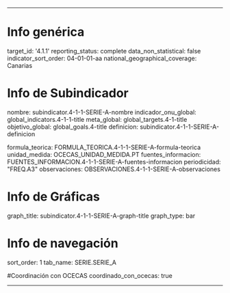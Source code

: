 ---

# Info genérica
target_id: '4.1.1'
reporting_status: complete
data_non_statistical: false
indicator_sort_order: 04-01-01-aa
national_geographical_coverage: Canarias

# Info de Subindicador
nombre: subindicator.4-1-1-SERIE-A-nombre
indicador_onu_global: global_indicators.4-1-1-title
meta_global: global_targets.4-1-title
objetivo_global: global_goals.4-title
definicion: subindicator.4-1-1-SERIE-A-definicion

formula_teorica: FORMULA_TEORICA.4-1-1-SERIE-A-formula-teorica
unidad_medida: OCECAS_UNIDAD_MEDIDA.PT
fuentes_informacion: FUENTES_INFORMACION.4-1-1-SERIE-A-fuentes-informacion
periodicidad: "FREQ.A3"
observaciones: OBSERVACIONES.4-1-1-SERIE-A-observaciones

# Info de Gráficas
graph_title: subindicator.4-1-1-SERIE-A-graph-title
graph_type: bar

# Info de navegación
sort_order: 1
tab_name: SERIE.SERIE_A

#Coordinación con OCECAS
coordinado_con_ocecas: true

---